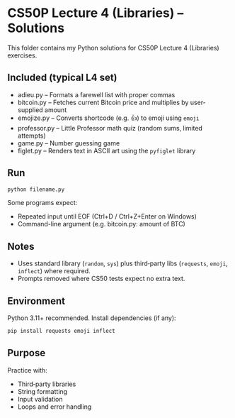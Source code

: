 # CS50P Lecture 4 (Libraries) – Solutions

This folder contains my Python solutions for CS50P Lecture 4 (Libraries) exercises.

## Included (typical L4 set)
- adieu.py – Formats a farewell list with proper commas
- bitcoin.py – Fetches current Bitcoin price and multiplies by user-supplied amount
- emojize.py – Converts shortcode (e.g. :thumbsup:) to emoji using `emoji`
- professor.py – Little Professor math quiz (random sums, limited attempts)
- game.py – Number guessing game
- figlet.py – Renders text in ASCII art using the `pyfiglet` library

## Run
```bash
python filename.py
```
Some programs expect:
- Repeated input until EOF (Ctrl+D / Ctrl+Z+Enter on Windows)
- Command-line argument (e.g. bitcoin.py: amount of BTC)

## Notes
- Uses standard library (`random`, `sys`) plus third‑party libs (`requests`, `emoji`, `inflect`) where required.
- Prompts removed where CS50 tests expect no extra text.

## Environment
Python 3.11+ recommended. Install dependencies (if any):
```bash
pip install requests emoji inflect
```

## Purpose
Practice with:
- Third‑party libraries
- String formatting
- Input validation
- Loops and error handling